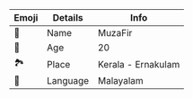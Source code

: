 | Emoji | Details | Info |
| ---- | ---- | ---- |
| 🤵 | Name | MuzaFir |
| 📆 | Age| 20 |
| 🏞️ | Place | Kerala - Ernakulam |
| 📣 | Language | Malayalam |
